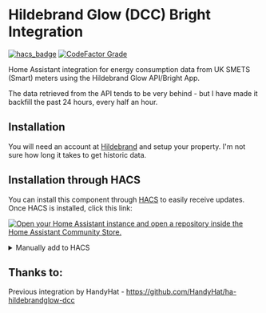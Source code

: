 # Hildebrand Glow (DCC) Bright Integration

[![hacs_badge](https://img.shields.io/badge/HACS-Default-orange.svg?style=for-the-badge)](https://github.com/custom-components/hacs)
[![CodeFactor Grade](https://img.shields.io/codefactor/grade/github/HandyHat/ha-hildebrandglow-dcc?style=for-the-badge)](https://www.codefactor.io/repository/github/handyhat/ha-hildebrandglow-dcc)

Home Assistant integration for energy consumption data from UK SMETS (Smart) meters using the Hildebrand Glow API/Bright App.

The data retrieved from the API tends to be very behind - but I have made it backfill the past 24 hours, every half an hour.

## Installation

You will need an account at [Hildebrand](https://glowmarkt.com/register) and setup your property. I'm not sure how long it takes to get historic data.

## Installation through HACS

You can install this component through [HACS](https://hacs.xyz/) to easily receive updates. Once HACS is installed, click this link:

[![Open your Home Assistant instance and open a repository inside the Home Assistant Community Store.](https://my.home-assistant.io/badges/hacs_repository.svg)](https://my.home-assistant.io/redirect/hacs_repository/?owner=farkie&repository=ha-glowmarkt-bright)

<details>
  <summary>Manually add to HACS</summary>
  Visit the HACS Integrations pane and go to <i>Explore and download repositories</i>. 
  Search for <code>Hildebrand Glow (DCC)</code>, and then hit <i>Download</i>. 
  You'll then be able to install it through the <i>Integrations</i> pane.
</details>

## Thanks to:
Previous integration by HandyHat - https://github.com/HandyHat/ha-hildebrandglow-dcc
